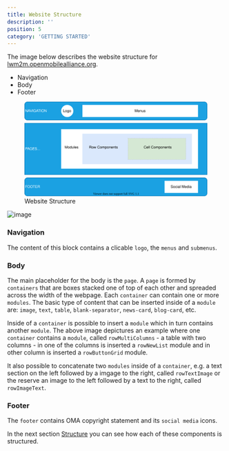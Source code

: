 ```yaml
---
title: Website Structure
description: ''
position: 5
category: 'GETTING STARTED'
---
```


The image below describes the website structure for [lwm2m.openmobilealliance.org](https://lwm2m.openmobilealliance.org/).

* Navigation
* Body
* Footer

<figure class="text-center">
      <img src="./images/website-structure.svg" alt="Website Structure ">
      <figcaption>Website Structure</figcaption>
</figure>
<img width="611" alt="image" src="https://user-images.githubusercontent.com/3258579/146739678-1f8a3f21-48db-477a-96ce-35dbf2d9a9d2.png">

### Navigation

The content of this block contains a clicable `logo`, the `menus` and `submenus`.

### Body

The main placeholder for the body is the `page`. 
A `page` is formed by `containers` that are boxes stacked one of top of each other and spreaded across the width of the webpage. Each `container` can contain one or more `modules`. The basic type of content that can be inserted inside of a `module` are: `image`, `text`, `table`, `blank-separator`, `news-card`, `blog-card`, etc.

Inside of a `container` is possible to insert a `module` which in turn contains another `module`. The above image depictures an example where one `container` contains a `module`, called `rowMultiColumns` - a table with two columns - in one of the columns is inserted a `rowNewList` module and in other column is inserted a `rowButtonGrid` module.

It also possible to concatenate two `modules` inside of a `container`, e.g. a text section on the left followed by a imgage to the right, called `rowTextImage` or the reserve an image to the left followed by a text to the right, called `rowImageText`.


### Footer

The `footer` contains OMA copyright statement and its `social media` icons.

In the next section [Structure](structure.md#structure) you can see how each of these components is structured.